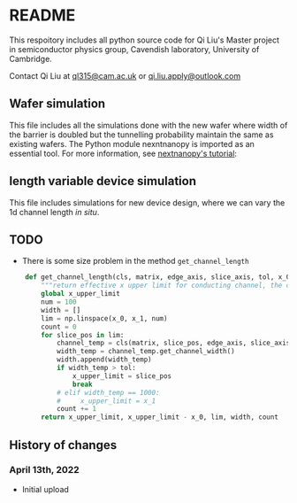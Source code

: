 # README
This respoitory includes all python source code for Qi Liu's Master project in semiconductor physics group, Cavendish laboratory, University of Cambridge.

Contact Qi Liu at ql315@cam.ac.uk or qi.liu.apply@outlook.com 

## Wafer simulation
This file includes all the simulations done with the new wafer where width of the barrier is doubled but the tunnelling probability maintain the same as existing wafers. 
The Python module nexntnanopy is imported as an essential tool. 
For more information, see [nextnanopy's tutorial](https://github.com/nextnanopy/nextnanopy/blob/master/README.md):

## length variable device simulation
This file includes simulations for new device design, where we can vary the 1d channel length <em>in situ</em>.

## TODO
* There is some size problem in the method ```get_channel_length```
```python
    def get_channel_length(cls, matrix, edge_axis, slice_axis, tol, x_0, x_1):
        """return effective x upper limit for conducting channel, the channel length and width as a function of x"""
        global x_upper_limit
        num = 100
        width = []
        lim = np.linspace(x_0, x_1, num)
        count = 0
        for slice_pos in lim:
            channel_temp = cls(matrix, slice_pos, edge_axis, slice_axis)
            width_temp = channel_temp.get_channel_width()
            width.append(width_temp)
            if width_temp > tol:
                x_upper_limit = slice_pos
                break
            # elif width_temp == 1000:
            #     x_upper_limit = x_1
            count += 1
        return x_upper_limit, x_upper_limit - x_0, lim, width, count

```
## History of changes
### April 13th, 2022
* Initial upload



